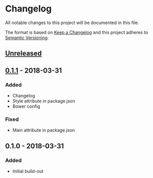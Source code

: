 # Changelog
All notable changes to this project will be documented in this file.

The format is based on [Keep a Changelog](http://keepachangelog.com/en/1.0.0/)
and this project adheres to [Semantic Versioning](http://semver.org/spec/v2.0.0.html).

## [Unreleased]

## [0.1.1] - 2018-03-31
### Added
- Changelog
- Style attribute in package.json
- Bower config

### Fixed
- Main attribute in package.json

## 0.1.0 - 2018-03-31
### Added
- Initial build-out

[Unreleased]: https://github.com/alexander-clark/ac-recurrence/compare/0.1.1...HEAD
[0.1.1]: https://github.com/alexander-clark/ac-grid/compare/0.1.0...0.1.1
